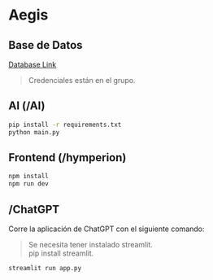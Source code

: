 # Aegis

## Base de Datos
[Database Link](https://auth-db1356.hstgr.io/index.php?db=u836958475_CyberSecurity)  
> Credenciales están en el grupo.

## AI (/AI)
```bash
pip install -r requirements.txt
python main.py
```

## Frontend (/hymperion)
```bash
npm install
npm run dev
```

## /ChatGPT
Corre la aplicación de ChatGPT con el siguiente comando:  
> Se necesita tener instalado streamlit.  
> pip install streamlit.  
```bash
streamlit run app.py
```
